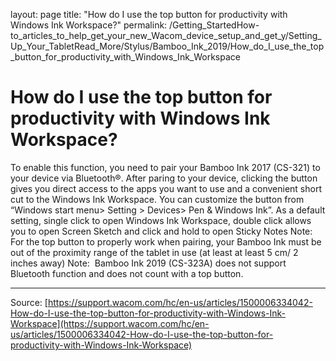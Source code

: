 layout: page
title: "How do I use the top button for productivity with Windows Ink Workspace?"
permalink: /Getting_StartedHow-to_articles_to_help_get_your_new_Wacom_device_setup_and_get_y/Setting_Up_Your_TabletRead_More/Stylus/Bamboo_Ink_2019/How_do_I_use_the_top_button_for_productivity_with_Windows_Ink_Workspace

# How do I use the top button for productivity with Windows Ink Workspace?

To enable this function, you need to pair your Bamboo Ink 2017 (CS-321) to your device via Bluetooth®. After paring to your device, clicking the button gives you direct access to the apps you want to use and a convenient short cut to the Windows Ink Workspace. You can customize the button from “Windows start menu> Setting > Devices> Pen & Windows Ink”. As a default setting, single click to open Windows Ink Workspace, double click allows you to open Screen Sketch and click and hold to open Sticky Notes
 Note: For the top button to properly work when pairing, your Bamboo Ink must be out of the proximity range of the tablet in use (at least at least 5 cm/ 2 inches away)
 Note:  Bamboo Ink 2019 (CS-323A) does not support Bluetooth function and does not count with a top button.

---
Source: [https://support.wacom.com/hc/en-us/articles/1500006334042-How-do-I-use-the-top-button-for-productivity-with-Windows-Ink-Workspace](https://support.wacom.com/hc/en-us/articles/1500006334042-How-do-I-use-the-top-button-for-productivity-with-Windows-Ink-Workspace)
